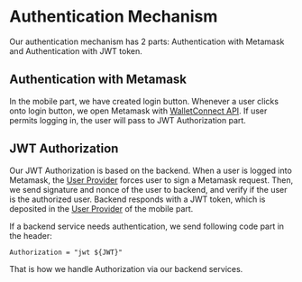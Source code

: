 # Authentication Mechanism
Our authentication mechanism has 2 parts: Authentication with Metamask and Authentication with JWT token. 

## Authentication with Metamask
In the mobile part, we have created login button. Whenever a user clicks onto login button, we open Metamask with [WalletConnect API](https://docs.walletconnect.com/2.0). If user permits logging in, the user will pass to JWT Authorization part.

## JWT Authorization
Our JWT Authorization is based on the backend. When a user is logged into Metamask, the [User Provider](/Workflows/Mobile/Providers/user.md) forces user to sign a Metamask request. Then, we send signature and nonce of the user to backend, and verify if the user is the authorized user. Backend responds with a JWT token, which is deposited in the [User Provider](/Workflows/Mobile/Providers/user.md) of the mobile part.

If a backend service needs authentication, we send following code part in the header:
```
Authorization = "jwt ${JWT}"
```

That is how we handle Authorization via our backend services.